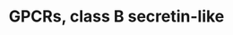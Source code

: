 ---
annotations:
- id: PW:0000125
  parent: signaling pathway
  type: Pathway Ontology
  value: G protein mediated signaling pathway
authors:
- 169.230.77.174
- MaintBot
- Christine Chichester
- Eweitz
description: ''
last-edited: 2021-05-16
organisms:
- Rattus norvegicus
redirect_from:
- /index.php/Pathway:WP378
- /instance/WP378
revision: null
schema-jsonld:
- '@context': https://schema.org/
  '@id': https://wikipathways.github.io/pathways/WP378.html
  '@type': Dataset
  creator:
    '@type': Organization
    name: WikiPathways
  description: ''
  keywords:
  - Adcyap1r1
  - Calcr
  - Calcrl
  - Cd97
  - Crhr1
  - Crhr2
  - EMR2
  - Eltd1
  - Emr1
  - Gcgr
  - Ghrhr
  - Gipr
  - Glp1r
  - Glp2r
  - Gpr64
  - Lphn1
  - Lphn2
  - Lphn3
  - Pth2r
  - Pthr1
  - Sctr
  - VIPR1
  - Vipr2
  license: CC0
  name: GPCRs, class B secretin-like
seo: CreativeWork
title: GPCRs, class B secretin-like
wpid: WP378
---